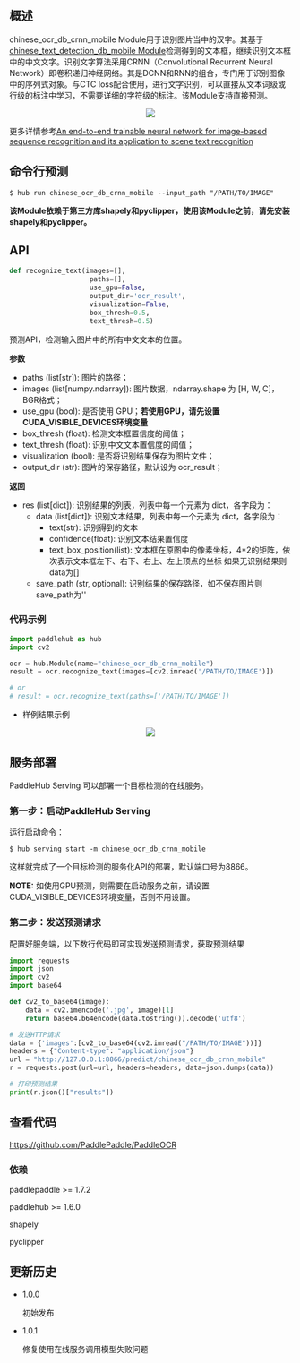 ## 概述

chinese_ocr_db_crnn_mobile Module用于识别图片当中的汉字。其基于[chinese_text_detection_db_mobile Module](https://www.paddlepaddle.org.cn/hubdetail?name=chinese_text_detection_db_mobile&en_category=TextRecognition)检测得到的文本框，继续识别文本框中的中文文字。识别文字算法采用CRNN（Convolutional Recurrent Neural Network）即卷积递归神经网络。其是DCNN和RNN的组合，专门用于识别图像中的序列式对象。与CTC loss配合使用，进行文字识别，可以直接从文本词级或行级的标注中学习，不需要详细的字符级的标注。该Module支持直接预测。


<p align="center">
<img src="https://bj.bcebos.com/paddlehub/model/image/ocr/rcnn.png" hspace='10'/> <br />
</p>

更多详情参考[An end-to-end trainable neural network for image-based sequence recognition and its application to scene text recognition](https://arxiv.org/pdf/1507.05717.pdf)

## 命令行预测

```shell
$ hub run chinese_ocr_db_crnn_mobile --input_path "/PATH/TO/IMAGE"
```

**该Module依赖于第三方库shapely和pyclipper，使用该Module之前，请先安装shapely和pyclipper。**

## API

```python
def recognize_text(images=[],
                    paths=[],
                    use_gpu=False,
                    output_dir='ocr_result',
                    visualization=False,
                    box_thresh=0.5,
                    text_thresh=0.5)
```

预测API，检测输入图片中的所有中文文本的位置。

**参数**

* paths (list\[str\]): 图片的路径；
* images (list\[numpy.ndarray\]): 图片数据，ndarray.shape 为 \[H, W, C\]，BGR格式；
* use\_gpu (bool): 是否使用 GPU；**若使用GPU，请先设置CUDA_VISIBLE_DEVICES环境变量**
* box\_thresh (float): 检测文本框置信度的阈值；
* text\_thresh (float): 识别中文文本置信度的阈值；
* visualization (bool): 是否将识别结果保存为图片文件；
* output\_dir (str): 图片的保存路径，默认设为 ocr\_result；

**返回**

* res (list\[dict\]): 识别结果的列表，列表中每一个元素为 dict，各字段为：
    * data (list\[dict\]): 识别文本结果，列表中每一个元素为 dict，各字段为：
        * text(str): 识别得到的文本
        * confidence(float): 识别文本结果置信度
        * text_box_position(list): 文本框在原图中的像素坐标，4*2的矩阵，依次表示文本框左下、右下、右上、左上顶点的坐标
      如果无识别结果则data为\[\]
    * save_path (str, optional): 识别结果的保存路径，如不保存图片则save_path为''

### 代码示例

```python
import paddlehub as hub
import cv2

ocr = hub.Module(name="chinese_ocr_db_crnn_mobile")
result = ocr.recognize_text(images=[cv2.imread('/PATH/TO/IMAGE')])

# or
# result = ocr.recognize_text(paths=['/PATH/TO/IMAGE'])
```

* 样例结果示例

<p align="center">
<img src="https://bj.bcebos.com/paddlehub/model/image/ocr/ocr_res.jpg" hspace='10'/> <br />
</p>

## 服务部署

PaddleHub Serving 可以部署一个目标检测的在线服务。

### 第一步：启动PaddleHub Serving

运行启动命令：
```shell
$ hub serving start -m chinese_ocr_db_crnn_mobile
```

这样就完成了一个目标检测的服务化API的部署，默认端口号为8866。

**NOTE:** 如使用GPU预测，则需要在启动服务之前，请设置CUDA\_VISIBLE\_DEVICES环境变量，否则不用设置。

### 第二步：发送预测请求

配置好服务端，以下数行代码即可实现发送预测请求，获取预测结果

```python
import requests
import json
import cv2
import base64

def cv2_to_base64(image):
    data = cv2.imencode('.jpg', image)[1]
    return base64.b64encode(data.tostring()).decode('utf8')

# 发送HTTP请求
data = {'images':[cv2_to_base64(cv2.imread("/PATH/TO/IMAGE"))]}
headers = {"Content-type": "application/json"}
url = "http://127.0.0.1:8866/predict/chinese_ocr_db_crnn_mobile"
r = requests.post(url=url, headers=headers, data=json.dumps(data))

# 打印预测结果
print(r.json()["results"])
```

## 查看代码

https://github.com/PaddlePaddle/PaddleOCR

### 依赖

paddlepaddle >= 1.7.2

paddlehub >= 1.6.0

shapely

pyclipper

## 更新历史

* 1.0.0

  初始发布

* 1.0.1

  修复使用在线服务调用模型失败问题

